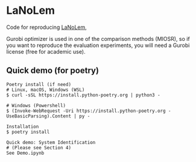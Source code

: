 # LaNoLem

Code for reproducing [LaNoLem](),

Gurobi optimizer is used in one of the comparison methods (MIOSR), so if you want to reproduce the evaluation experiments, you will need a Gurobi license (free for academic use).

## Quick demo (for poetry)
    Poetry install (if need)
    # Linux, macOS, Windows (WSL)
    $ curl -sSL https://install.python-poetry.org | python3 -
    
    # Windows (Powershell)
    $ (Invoke-WebRequest -Uri https://install.python-poetry.org -UseBasicParsing).Content | py -

    Installation
    $ poetry install

    Quick demo: System Identification
    # (Please see Section 4)  
    See Demo.ipynb

